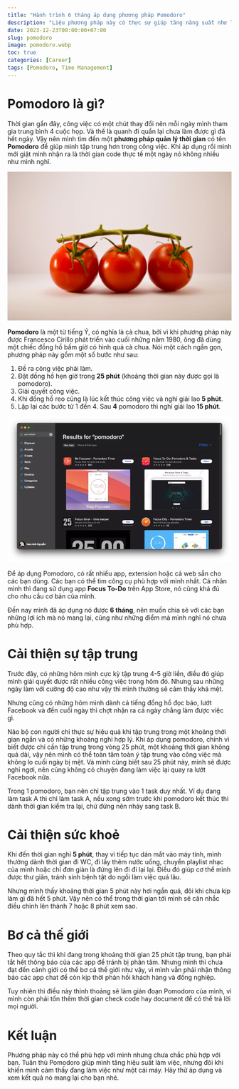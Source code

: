 ```yaml
---
title: "Hành trình 6 tháng áp dụng phương pháp Pomodoro"
description: "Liệu phương pháp này có thực sự giúp tăng năng suất như lời đồn, mời bạn đọc bài viết này để xem hành trình mình đã áp dụng nó trong công việc."
date: 2023-12-23T00:00:00+07:00
slug: pomodoro
image: pomodoro.webp
toc: true
categories: [Career]
tags: [Pomodoro, Time Management]
---
```


# Pomodoro là gì?

Thời gian gần đây, công việc có một chút thay đổi nên mỗi ngày mình tham gia trung bình 4 cuộc họp. Và thế là quanh đi quẩn lại chưa làm được gì đã hết ngày. Vậy nên mình tìm đến một **phương pháp quản lý thời gian** có tên **Pomodoro** để giúp mình tập trung hơn trong công việc. Khi áp dụng rồi mình mới giật mình nhận ra là thời gian code thực tế một ngày nó không nhiều như mình nghĩ.

![Pomodoro](pomodoro.webp)

**Pomodoro** là một từ tiếng Ý, có nghĩa là cà chua, bởi vì khi phương pháp này được Francesco Cirillo phát triển vào cuối những năm 1980, ông đã dùng một chiếc đồng hồ bấm giờ có hình quả cà chua. Nói một cách ngắn gọn, phương pháp này gồm một số bước như sau:

1. Đề ra công việc phải làm.
2. Đặt đồng hồ hẹn giờ trong **25 phút** (khoảng thời gian này được gọi là pomodoro).
3. Giải quyết công việc.
4. Khi đồng hồ reo cũng là lúc kết thúc công việc và nghỉ giải lao **5 phút**.
5. Lặp lại các bước từ 1 đến 4. Sau **4** pomodoro thì nghỉ giải lao **15 phút**.

![Result](result.webp)

Để áp dụng Pomodoro, có rất nhiều app, extension hoặc cả web sẵn cho các bạn dùng. Các bạn có thể tìm công cụ phù hợp với mình nhất. Cá nhân mình thì đang sử dụng app **Focus To-Do** trên App Store, nó cũng khá đủ cho nhu cầu cơ bản của mình.

Đến nay mình đã áp dụng nó được **6 tháng**, nên muốn chia sẻ với các bạn những lợi ích mà nó mang lại, cũng như những điểm mà mình nghĩ nó chưa phù hợp.

# Cải thiện sự tập trung

Trước đây, có những hôm mình cực kỳ tập trung 4-5 giờ liền, điều đó giúp mình giải quyết được rất nhiều công việc trong hôm đó. Nhưng sau những ngày làm với cường độ cao như vậy thì mình thường sẽ cảm thấy khá mệt.

Nhưng cũng có những hôm mình dành cả tiếng đồng hồ đọc báo, lướt Facebook và đến cuối ngày thì chợt nhận ra cả ngày chẳng làm được việc gì.

Não bộ con người chỉ thực sự hiệu quả khi tập trung trong một khoảng thời gian ngắn và có những khoảng nghỉ hợp lý. Khi áp dụng pomodoro, chính vì biết được chỉ cần tập trung trong vòng 25 phút, một khoảng thời gian không quá dài, vậy nên mình có thể toàn tâm toàn ý tập trung vào công việc mà không lo cuối ngày bị mệt. Và mình cũng biết sau 25 phút này, mình sẽ được nghỉ ngơi, nên cũng không có chuyện đang làm việc lại quay ra lướt Facebook nữa.

Trong 1 pomodoro, bạn nên chỉ tập trung vào 1 task duy nhất. Ví dụ đang làm task A thì chỉ làm task A, nếu xong sớm trước khi pomodoro kết thúc thì dành thời gian kiểm tra lại, chứ đừng nên nhảy sang task B.

# Cải thiện sức khoẻ

Khi đến thời gian nghỉ **5 phút**, thay vì tiếp tục dán mắt vào máy tính, mình thường dành thời gian đi WC, đi lấy thêm nước uống, chuyển playlist nhạc của mình hoặc chỉ đơn giản là đứng lên đi đi lại lại. Điều đó giúp cơ thể mình được thư giãn, tránh sinh bệnh tật do ngồi làm việc quá lâu.

Nhưng mình thấy khoảng thời gian 5 phút này hơi ngắn quá, đôi khi chưa kịp làm gì đã hết 5 phút. Vậy nên có thể trong thời gian tới mình sẽ cân nhắc điều chỉnh lên thành 7 hoặc 8 phút xem sao.

# Bơ cả thế giới

Theo quy tắc thì khi đang trong khoảng thời gian 25 phút tập trung, bạn phải tắt hết thông báo của các app để tránh bị phân tâm. Nhưng mình thì chưa đạt đến cảnh giới có thể bơ cả thế giới như vậy, vì mình vẫn phải nhận thông báo các app chat để còn kịp thời phản hồi khách hàng và đồng nghiệp.

Tuy nhiên thì điều này thỉnh thoảng sẽ làm gián đoạn Pomodoro của mình, vì mình còn phải tốn thêm thời gian check code hay document để có thể trả lời mọi người.

# Kết luận

Phương pháp này có thể phù hợp với mình nhưng chưa chắc phù hợp với bạn. Tuân thủ Pomodoro giúp mình tăng hiệu suất làm việc, nhưng đôi khi khiến mình cảm thấy đang làm việc như một cái máy. Hãy thử áp dụng và xem kết quả nó mang lại cho bạn nhé.
